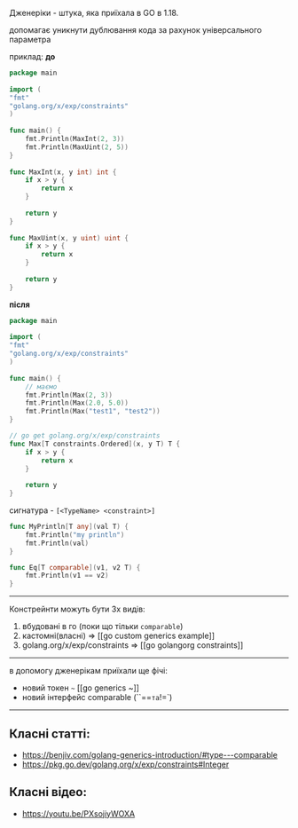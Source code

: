 
Дженеріки - штука, яка приїхала в GO в 1.18.

допомагає уникнути дублювання кода за рахунок універсального параметра 

приклад:
**до**
```go
package main  
  
import (  
"fmt"  
"golang.org/x/exp/constraints"  
)  
  
func main() {  
	fmt.Println(MaxInt(2, 3))  
	fmt.Println(MaxUint(2, 5))
}  
  
func MaxInt(x, y int) int {  
	if x > y {  
		return x  
	}  
	  
	return y  
}  
  
func MaxUint(x, y uint) uint {  
	if x > y {  
		return x  
	}  
	  
	return y  
}
```


**після**
```go
package main  
  
import (  
"fmt"  
"golang.org/x/exp/constraints"  
)  
  
func main() {  	  
	// маємо  
	fmt.Println(Max(2, 3))  
	fmt.Println(Max(2.0, 5.0))  
	fmt.Println(Max("test1", "test2"))  
}  

// go get golang.org/x/exp/constraints  
func Max[T constraints.Ordered](x, y T) T {  
	if x > y {  
		return x  
	}  
	  
	return y  
}
```


сигнатура - `[<TypeName> <constraint>]`

```go
func MyPrintln[T any](val T) {
	fmt.Println("my println")
	fmt.Println(val)
}
```

```go
func Eq[T comparable](v1, v2 T) {  
    fmt.Println(v1 == v2)  
}
```


--- 
Констрейнти можуть бути 3х видів:

1. вбудовані в го (поки що тільки `comparable`)
2. кастомні(власні) => [[go custom generics example]]
3. golang.org/x/exp/constraints => [[go golangorg constraints]]

---

в допомогу дженерікам приїхали ще фічі:
- новий токен `~` [[go generics ~]]
- новий інтерфейс comparable (``==` та `!=`)

---

## Класні статті:
- https://benjiv.com/golang-generics-introduction/#type---comparable
- https://pkg.go.dev/golang.org/x/exp/constraints#Integer

## Класні відео:
- https://youtu.be/PXsojiyWOXA


